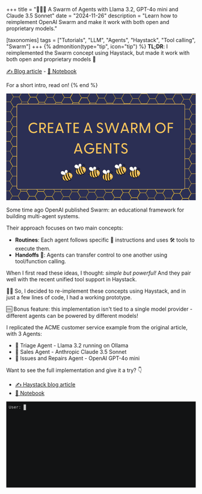 +++
title = "🐝🐝🐝 A Swarm of Agents with Llama 3.2, GPT-4o mini and Claude 3.5 Sonnet"
date = "2024-11-26"
description = "Learn how to reimplement OpenAI Swarm and make it work with both open and proprietary models."

[taxonomies]
tags = ["Tutorials", "LLM", "Agents", "Haystack", "Tool calling", "Swarm"]
+++
{% admonition(type="tip", icon="tip") %}
**TL;DR**: I reimplemented the Swarm concept using Haystack, but made it work with both open and proprietary models 💫

[✍️ Blog article](https://haystack.deepset.ai/blog/swarm-of-agents) - [📓 Notebook](https://haystack.deepset.ai/cookbook/swarm)

For a short intro, read on!
{% end %}


![Swarm thumbnail](swarm_thumbnail.png)


Some time ago OpenAI published Swarm: an educational framework for building multi-agent systems.

Their approach focuses on two main concepts:
- **Routines**: Each agent follows specific 📜 instructions and uses 🛠️ tools to execute them.
- **Handoffs** 🤝: Agents can transfer control to one another using tool/function calling.


When I first read these ideas, I thought: *simple but powerful!* And they pair well with the recent unified tool support in Haystack.

🧑‍💻 So, I decided to re-implement these concepts using Haystack, and in just a few lines of code, I had a working prototype.

🆒 Bonus feature: this implementation isn't tied to a single model provider - different agents can be powered by different models! 

I replicated the ACME customer service example from the original article, with 3 Agents:
- 🐝 Triage Agent - Llama 3.2 running on Ollama
- 🐝 Sales Agent - Anthropic Claude 3.5 Sonnet
- 🐝 Issues and Repairs Agent - OpenAI GPT-4o mini

Want to see the full implementation and give it a try? 👇
- [✍️ Haystack blog article](https://haystack.deepset.ai/blog/swarm-of-agents)
- [📓 Notebook](https://haystack.deepset.ai/cookbook/swarm)

![Swarm in action](swarm_terminal.gif)





